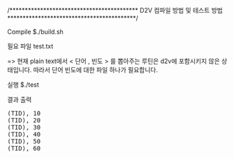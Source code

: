 /******************************************
      D2V 컴파일 방법 및 테스트 방법
******************************************/

Compile
$./build.sh

필요 파일
test.txt

=>
현재 plain text에서 < 단어 , 빈도 > 를 뽑아주는 루틴은 d2v에 포함시키지 않은 상태입니다.
따라서 단어 빈도에 대한 파일 하나가 필요합니다.




실행
$./test

결과 출력
<pre>
(TID), 10
(TID), 20
(TID), 30
(TID), 40
(TID), 50
(TID), 60
</pre>



